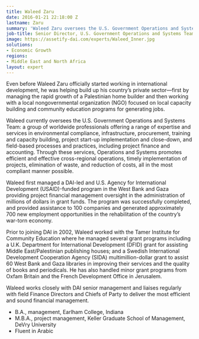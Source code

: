 ```yaml
---
title: Waleed Zaru
date: 2016-01-21 22:18:00 Z
lastname: Zaru
summary: 'Waleed Zaru oversees the U.S. Government Operations and Systems Team. '
job-title: Senior Director, U.S. Government Operations and Systems Team
image: https://assetify-dai.com/experts/Waleed_Inner.jpg
solutions:
- Economic Growth
regions:
- Middle East and North Africa
layout: expert
---
```


Even before Waleed Zaru officially started working in international development, he was helping build up his country’s private sector—first by managing the rapid growth of a Palestinian home builder and then working with a local nongovernmental organization (NGO) focused on local capacity building and community education programs for generating jobs.

Waleed currently oversees the U.S. Government Operations and Systems Team: a group of worldwide professionals offering a range of expertise and services in environmental compliance, infrastructure, procurement, training and capacity building, project start-up implementation and close-down, and field-based processes and practices, including project finance and accounting. Through these services, Operations and Systems promotes efficient and effective cross-regional operations, timely implementation of projects, elimination of waste, and reduction of costs, all in the most compliant manner possible.

Waleed first managed a DAI-led and U.S. Agency for International Development (USAID)-funded program in the West Bank and Gaza providing project financial management oversight in the administration of millions of dollars in grant funds. The program was successfully completed, and provided assistance to 100 companies and generated approximately 700 new employment opportunities in the rehabilitation of the country’s war-torn economy.

Prior to joining DAI in 2002, Waleed worked with the Tamer Institute for Community Education where he managed several grant programs including a U.K. Department for International Development (DFID) grant for assisting Middle East/Palestinian publishing houses; and a Swedish International Development Cooperation Agency (SIDA) multimillion-dollar grant to assist 60 West Bank and Gaza libraries in improving their services and the quality of books and periodicals. He has also handled minor grant programs from Oxfam Britain and the French Development Office in Jerusalem.

Waleed works closely with DAI senior management and liaises regularly with field Finance Directors and Chiefs of Party to deliver the most efficient and sound financial management.

* B.A., management, Earlham College, Indiana
* M.B.A., project management, Keller Graduate School of Management, DeVry University
* Fluent in Arabic
